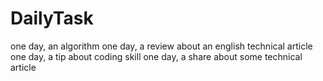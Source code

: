 # DailyTask
one day, an algorithm
one day, a review about an english technical article
one day, a tip about coding skill
one day, a share about some technical article

